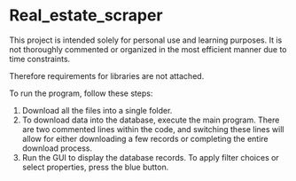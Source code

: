 # Real_estate_scraper

This project is intended solely for personal use and learning purposes. It is not thoroughly commented or organized in the most efficient manner due to time constraints. 

Therefore requirements for libraries are not attached.


To run the program, follow these steps:
  1. Download all the files into a single folder.
  2. To download data into the database, execute the main program. There are two commented lines within the code, and switching these lines will allow for either downloading a few records or completing the entire download process.
  3. Run the GUI to display the database records.
      To apply filter choices or select properties, press the blue button.

